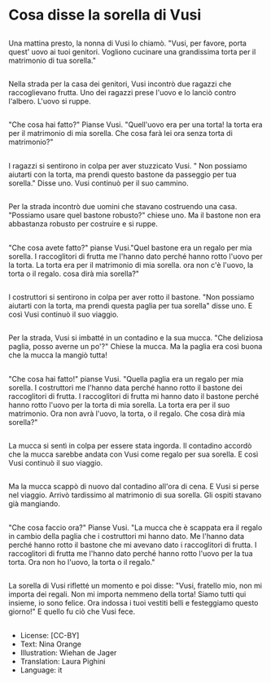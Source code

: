 # Cosa disse la sorella di Vusi

##
Una mattina presto, la nonna di Vusi lo chiamò. "Vusi, per favore, porta quest' uovo ai tuoi genitori. Vogliono cucinare una grandissima torta per il matrimonio di tua sorella."

##
Nella strada per la casa dei genitori, Vusi incontrò due ragazzi che raccoglievano frutta. Uno dei ragazzi prese l'uovo e lo lanciò contro l'albero. L'uovo si ruppe.

##
"Che cosa hai fatto?" Pianse Vusi. "Quell'uovo era per una torta! la torta era per il matrimonio di mia sorella. Che cosa farà lei ora senza torta di matrimonio?"

##
I ragazzi si sentirono in colpa per aver stuzzicato Vusi. " Non possiamo aiutarti con la torta, ma prendi questo bastone da passeggio per tua sorella." Disse uno. Vusi continuò per il suo cammino.

##
Per la strada incontrò due uomini che stavano costruendo una casa. "Possiamo usare quel bastone robusto?" chiese uno. Ma il bastone non era abbastanza robusto per costruire e si ruppe.

##
"Che cosa avete fatto?" pianse Vusi."Quel bastone era un regalo per mia sorella. I raccoglitori di frutta me l'hanno dato perché hanno rotto l'uovo per la torta. La torta era per il matrimonio di mia sorella. ora non c'è l'uovo, la torta o il regalo. cosa dirà mia sorella?"

##
I costruttori si sentirono in colpa per aver rotto il bastone. "Non possiamo aiutarti con la torta, ma prendi questa paglia per tua sorella" disse uno. E così Vusi continuò il suo viaggio.

##
Per la strada, Vusi si imbatté in un contadino e la sua mucca. "Che deliziosa paglia, posso averne un po'?" Chiese la mucca. Ma la paglia era così buona che la mucca la mangiò tutta!

##
"Che cosa hai fatto!" pianse Vusi. "Quella paglia era un regalo per mia sorella. I costruttori me l'hanno data perché hanno rotto il bastone dei raccoglitori di frutta. I raccoglitori di frutta mi hanno dato il bastone perché hanno rotto l'uovo per la torta di mia sorella. La torta era per il suo matrimonio. Ora non avrà l'uovo, la torta, o il regalo. Che cosa dirà mia sorella?"

##
La mucca si sentì in colpa per essere stata ingorda. Il contadino accordò che la mucca sarebbe andata con Vusi come regalo per sua sorella. E così Vusi continuò il suo viaggio.

##
Ma la mucca scappò di nuovo dal contadino all'ora di cena. E Vusi si perse nel viaggio. Arrivò tardissimo al matrimonio di sua sorella. Gli ospiti stavano già mangiando.

##
"Che cosa faccio ora?" Pianse Vusi. "La mucca che è scappata era il regalo in cambio della paglia che i costruttori mi hanno dato. Me l'hanno data perché hanno rotto il bastone che mi avevano dato i raccoglitori di frutta. I raccoglitori di frutta me l'hanno dato perché hanno rotto l'uovo per la tua torta. Ora non ho l'uovo, la torta o il regalo."

##
La sorella di Vusi rifletté un momento e poi disse: "Vusi, fratello mio, non mi importa dei regali. Non mi importa nemmeno della torta! Siamo tutti qui insieme, io sono felice. Ora indossa i tuoi vestiti belli e festeggiamo questo giorno!" E quello fu ciò che Vusi fece.

##
* License: [CC-BY]
* Text: Nina Orange
* Illustration: Wiehan de Jager
* Translation: Laura Pighini
* Language: it
